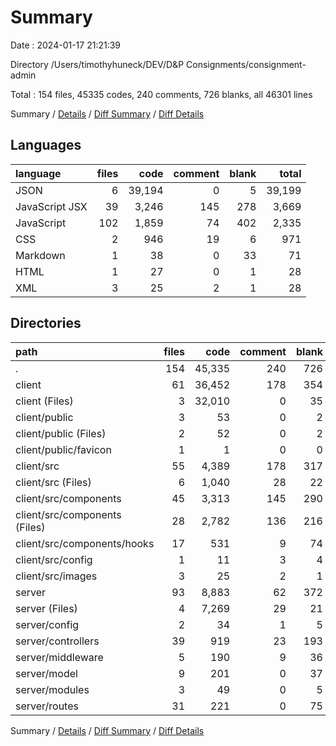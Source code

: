 # Summary

Date : 2024-01-17 21:21:39

Directory /Users/timothyhuneck/DEV/D&P Consignments/consignment-admin

Total : 154 files,  45335 codes, 240 comments, 726 blanks, all 46301 lines

Summary / [Details](details.md) / [Diff Summary](diff.md) / [Diff Details](diff-details.md)

## Languages
| language | files | code | comment | blank | total |
| :--- | ---: | ---: | ---: | ---: | ---: |
| JSON | 6 | 39,194 | 0 | 5 | 39,199 |
| JavaScript JSX | 39 | 3,246 | 145 | 278 | 3,669 |
| JavaScript | 102 | 1,859 | 74 | 402 | 2,335 |
| CSS | 2 | 946 | 19 | 6 | 971 |
| Markdown | 1 | 38 | 0 | 33 | 71 |
| HTML | 1 | 27 | 0 | 1 | 28 |
| XML | 3 | 25 | 2 | 1 | 28 |

## Directories
| path | files | code | comment | blank | total |
| :--- | ---: | ---: | ---: | ---: | ---: |
| . | 154 | 45,335 | 240 | 726 | 46,301 |
| client | 61 | 36,452 | 178 | 354 | 36,984 |
| client (Files) | 3 | 32,010 | 0 | 35 | 32,045 |
| client/public | 3 | 53 | 0 | 2 | 55 |
| client/public (Files) | 2 | 52 | 0 | 2 | 54 |
| client/public/favicon | 1 | 1 | 0 | 0 | 1 |
| client/src | 55 | 4,389 | 178 | 317 | 4,884 |
| client/src (Files) | 6 | 1,040 | 28 | 22 | 1,090 |
| client/src/components | 45 | 3,313 | 145 | 290 | 3,748 |
| client/src/components (Files) | 28 | 2,782 | 136 | 216 | 3,134 |
| client/src/components/hooks | 17 | 531 | 9 | 74 | 614 |
| client/src/config | 1 | 11 | 3 | 4 | 18 |
| client/src/images | 3 | 25 | 2 | 1 | 28 |
| server | 93 | 8,883 | 62 | 372 | 9,317 |
| server (Files) | 4 | 7,269 | 29 | 21 | 7,319 |
| server/config | 2 | 34 | 1 | 5 | 40 |
| server/controllers | 39 | 919 | 23 | 193 | 1,135 |
| server/middleware | 5 | 190 | 9 | 36 | 235 |
| server/model | 9 | 201 | 0 | 37 | 238 |
| server/modules | 3 | 49 | 0 | 5 | 54 |
| server/routes | 31 | 221 | 0 | 75 | 296 |

Summary / [Details](details.md) / [Diff Summary](diff.md) / [Diff Details](diff-details.md)
